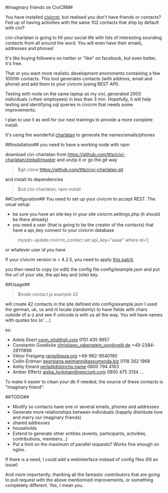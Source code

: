 #Imaginary friends on CiviCRM#


You have installed [civicrm](http://www.civicrm.org), but realised you don't have friends or contacts? Fed up of having activities with the same 102 contacts that ship by default with civi?

civi-charlatan is going to fill your social life with lots of interesting sounding contacts from all around the word. You will even have their emails, addresses and phones!

It's like buying followers on twitter or "like" on facebook, but even better, it's free.
 
That or you want more realistic development enviroments containing a few 1000th contacts. This tool generates contacts (with address, email and phone) and add them to your civicrm (using REST API).

Testing with node on the same laptop as my civi, generated 2000 individuals (+their employees) in less than 3 min. Hopefully, it will help testing and identifying sql queries in civicrm that needs some improvements.

I plan to use it as well for our next trainings to provide a more complete install.

It's using the wonderful [charlatan](https://npmjs.org/package/charlatan) to generate the names/emails/phones

##Installation##
you need to have a working node with npm

download civi-charlatan from https://github.com/tttp/civi-charlatan/zipball/master and unzip it or go the git way
> $git clone https://github.com/tttp/civi-charlatan.git

and install its dependencies 
> $cd civi-charlatan; npm install

##Configuration##
You need to set up your civicrm to accept REST. The usual setup:
- be sure you have an site key in your site civicrm.settings.php (it should be there already)
- you need a user (that is going to be the creator of the contacts) that have a api_key
connect to your civicrm database
> mysql> update civicrm_contact set api_key="aaaa" where id=1;

or whatever user id you have

If your civicrm version is < 4.2.5,  you need to apply [this patch](http://issues.civicrm.org/jira/browse/CRM-11169)

you then need to copy (or edit) the config file config/example.json
and put the url of your site, the api key and (site) key.

##Usage##

> $node contact.js example 42

will create 42 contacts in the site defined into config/example.json
I used the german, uk, us and nl locale (randomly) to have fields with chars outside of a-z and see if unicode is with us all the way. You will have names with quotes too (o' ...)

ex:
- Adela Ebert conn_phd@sit.com  0151 435 9957
- Constantin Goedicke christiano_rabenstein_von@velit.de  +49-2384-28111896
- Viktor Freigang rania@quia.org  +49-962-9540190
- Collin Erdman georgiana.weimann@assumenda.biz 0118 262 1969
- Ashly Emard verla@distinctio.name 0800 794 4163
- Amber Effertz aisha_lockman@nesciunt.com  0800 475 3134
...


To make it easier to clean your db if needed, the source of these contacts is "imaginary friend". 

##TODO##

- Modify so contacts have one or several emails, phones and addresses
- Generate more relationships between individuals (happily distribute love and marry our imaginary friends)
- shared addresses
- households
- Extend to generate other entities (events, participants, activities, contributions, members...)
- Put a limit on the maximum of parallel requests? Works fine enough on nginx.

If there is a need, I could add a webinterface instead of config files (fill an issue)

And more importantly, thanking all the fantastic contributors that are going to pull request with the above mentionned improvements, or something completely different. Yes, I mean you.
